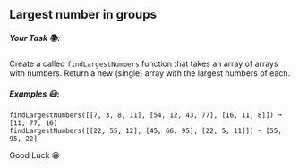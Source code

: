 ## Largest number in groups

##### Your Task 📚:

Create a called `findLargestNumbers` function that takes an array of arrays with numbers. Return a new (single) array with the largest numbers of each.

##### Examples 😃:

```
findLargestNumbers([[7, 3, 8, 11], [54, 12, 43, 77], [16, 11, 8]]) ➞ [11, 77, 16]
findLargestNumbers([[22, 55, 12], [45, 66, 95], [22, 5, 11]]) ➞ [55, 95, 22]
```

Good Luck 😀

